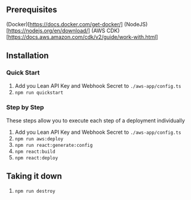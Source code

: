 
## Prerequisites
(Docker)[https://docs.docker.com/get-docker/]
(NodeJS)[https://nodejs.org/en/download/]
(AWS CDK)[https://docs.aws.amazon.com/cdk/v2/guide/work-with.html]
## Installation
### Quick Start
1. Add you Lean API Key and Webhook Secret to `./aws-app/config.ts`
2. `npm run quickstart`

### Step by Step
These steps allow you to execute each step of a deployment individually

1. Add you Lean API Key and Webhook Secret to `./aws-app/config.ts`
2. `npm run aws:deploy`
3. `npm run react:generate:config`
4. `npm react:build`
5. `npm react:deploy`

## Taking it down
1. `npm run destroy`